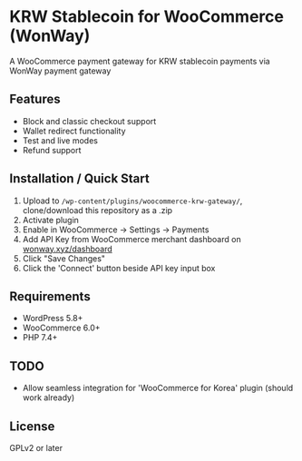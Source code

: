 # KRW Stablecoin for WooCommerce (WonWay)

A WooCommerce payment gateway for KRW stablecoin payments via WonWay payment gateway

## Features

- Block and classic checkout support
- Wallet redirect functionality
- Test and live modes
- Refund support

## Installation / Quick Start

1. Upload to `/wp-content/plugins/woocommerce-krw-gateway/`, clone/download this repository as a .zip
2. Activate plugin
3. Enable in WooCommerce → Settings → Payments
4. Add API Key from WooCommerce merchant dashboard on [wonway.xyz/dashboard](https://wonway.xyz/dashboard)
5. Click "Save Changes"
6. Click the 'Connect' button beside API key input box

## Requirements

- WordPress 5.8+
- WooCommerce 6.0+
- PHP 7.4+


## TODO

- Allow seamless integration for 'WooCommerce for Korea' plugin (should work already)

## License

GPLv2 or later